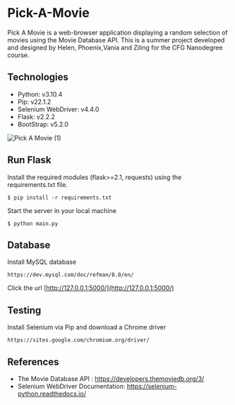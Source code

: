 ﻿# Pick-A-Movie

Pick A Movie is a web-browser application displaying a random selection of movies using the Movie Database API. This is a summer project developed and designed by Helen, Phoenix,Vania and Ziling for the CFG Nanodegree course. 

## Technologies 

- Python: v3.10.4
- Pip: v22.1.2
- Selenium WebDriver: v4.4.0
- Flask: v2.2.2
- BootStrap: v5.2.0

![Pick A Movie  (1)](https://user-images.githubusercontent.com/82909032/184543983-8ce4264c-ecd7-4cc3-9a49-541c00c42904.png)


## Run Flask

Install the required modules (flask>=2.1, requests) using the requirements.txt file.


```
$ pip install -r requirements.txt
```

Start the server in your local machine

```
$ python main.py
```
## Database

Install MySQL database 
```
https://dev.mysql.com/doc/refman/8.0/en/ 
```

Click the url [http://127.0.0.1:5000/](http://127.0.0.1:5000/)

## Testing 
Install Selenium via Pip and download a Chrome driver 
```
https://sites.google.com/chromium.org/driver/
```


## References

- The Movie Database API : https://developers.themoviedb.org/3/
- Selenium WebDriver Documentation: https://selenium-python.readthedocs.io/

